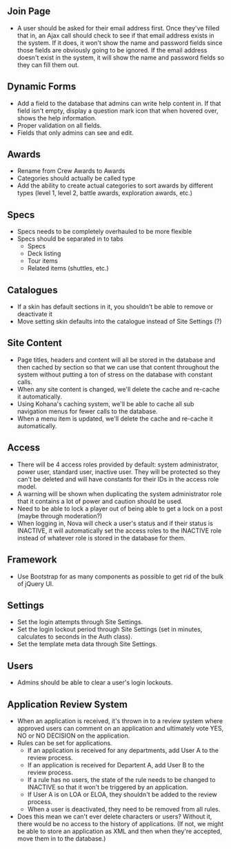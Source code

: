## Join Page

* A user should be asked for their email address first. Once they've filled that in, an Ajax call should check to see if that email address exists in the system. If it does, it won't show the name and password fields since those fields are obviously going to be ignored. If the email address doesn't exist in the system, it will show the name and password fields so they can fill them out.

## Dynamic Forms

* Add a field to the database that admins can write help content in. If that field isn't empty, display a question mark icon that when hovered over, shows the help information.
* Proper validation on all fields.
* Fields that only admins can see and edit.

## Awards

* Rename from Crew Awards to Awards
* Categories should actually be called type
* Add the ability to create actual categories to sort awards by different types (level 1, level 2, battle awards, exploration awards, etc.)

## Specs

* Specs needs to be completely overhauled to be more flexible
* Specs should be separated in to tabs
    * Specs
    * Deck listing
    * Tour items
    * Related items (shuttles, etc.)
    
## Catalogues

* If a skin has default sections in it, you shouldn't be able to remove or deactivate it
* Move setting skin defaults into the catalogue instead of Site Settings (?)

## Site Content

* Page titles, headers and content will all be stored in the database and then cached by section so that we can use that content throughout the system without putting a ton of stress on the database with constant calls.
* When any site content is changed, we'll delete the cache and re-cache it automatically.
* Using Kohana's caching system, we'll be able to cache all sub navigation menus for fewer calls to the database.
* When a menu item is updated, we'll delete the cache and re-cache it automatically.

## Access

* There will be 4 access roles provided by default: system administrator, power user, standard user, inactive user. They will be protected so they can't be deleted and will have constants for their IDs in the access role model.
* A warning will be shown when duplicating the system administrator role that it contains a lot of power and caution should be used.
* Need to be able to lock a player out of being able to get a lock on a post (maybe through moderation?)
* When logging in, Nova will check a user's status and if their status is INACTIVE, it will automatically set the access roles to the INACTIVE role instead of whatever role is stored in the database for them.

## Framework

* Use Bootstrap for as many components as possible to get rid of the bulk of jQuery UI.

## Settings

* Set the login attempts through Site Settings.
* Set the login lockout period through Site Settings (set in minutes, calculates to seconds in the Auth class).
* Set the template meta data through Site Settings.

## Users

* Admins should be able to clear a user's login lockouts.

## Application Review System

* When an application is received, it's thrown in to a review system where approved users can comment on an application and ultimately vote YES, NO or NO DECISION on the application.
* Rules can be set for applications.
    * If an application is received for any departments, add User A to the review process.
    * If an application is received for Departent A, add User B to the review process.
    * If a rule has no users, the state of the rule needs to be changed to INACTIVE so that it won't be triggered by an application.
    * If User A is on LOA or ELOA, they shouldn't be added to the review process.
    * When a user is deactivated, they need to be removed from all rules.
* Does this mean we can't ever delete characters or users? Without it, there would be no access to the history of applications. (If not, we might be able to store an application as XML and then when they're accepted, move them in to the database.)